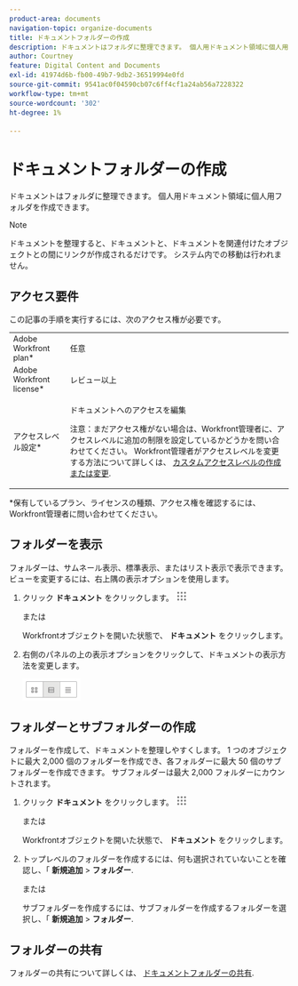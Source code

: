 ```yaml
---
product-area: documents
navigation-topic: organize-documents
title: ドキュメントフォルダーの作成
description: ドキュメントはフォルダに整理できます。 個人用ドキュメント領域に個人用フォルダを作成できます。
author: Courtney
feature: Digital Content and Documents
exl-id: 41974d6b-fb00-49b7-9db2-36519994e0fd
source-git-commit: 9541ac0f04590cb07c6ff4cf1a24ab56a7228322
workflow-type: tm+mt
source-wordcount: '302'
ht-degree: 1%

---
```


# ドキュメントフォルダーの作成

ドキュメントはフォルダに整理できます。 個人用ドキュメント領域に個人用フォルダを作成できます。

>[!NOTE]
>
>ドキュメントを整理すると、ドキュメントと、ドキュメントを関連付けたオブジェクトとの間にリンクが作成されるだけです。 システム内での移動は行われません。

## アクセス要件

この記事の手順を実行するには、次のアクセス権が必要です。

<table style="table-layout:auto"> 
 <col> 
 <col> 
 <tbody> 
  <tr> 
   <td role="rowheader">Adobe Workfront plan*</td> 
   <td> <p>任意</p> </td> 
  </tr> 
  <tr> 
   <td role="rowheader">Adobe Workfront license*</td> 
   <td> <p>レビュー以上</p> </td> 
  </tr> 
  <tr> 
   <td role="rowheader">アクセスレベル設定*</td> 
   <td> <p>ドキュメントへのアクセスを編集</p> <p>注意：まだアクセス権がない場合は、Workfront管理者に、アクセスレベルに追加の制限を設定しているかどうかを問い合わせてください。 Workfront管理者がアクセスレベルを変更する方法について詳しくは、 <a href="../../administration-and-setup/add-users/configure-and-grant-access/create-modify-access-levels.md" class="MCXref xref">カスタムアクセスレベルの作成または変更</a>.</p> </td> 
  </tr> 
 </tbody> 
</table>

&#42;保有しているプラン、ライセンスの種類、アクセス権を確認するには、Workfront管理者に問い合わせてください。

## フォルダーを表示

フォルダーは、サムネール表示、標準表示、またはリスト表示で表示できます。 ビューを変更するには、右上隅の表示オプションを使用します。

1. クリック **ドキュメント** をクリックします。 ![](assets/main-menu-icon.png)

   または

   Workfrontオブジェクトを開いた状態で、 **ドキュメント** をクリックします。

1. 右側のパネルの上の表示オプションをクリックして、ドキュメントの表示方法を変更します。

   ![](assets/screenshot-2016-07-07-12.46.54.png)

## フォルダーとサブフォルダーの作成

フォルダーを作成して、ドキュメントを整理しやすくします。 1 つのオブジェクトに最大 2,000 個のフォルダーを作成でき、各フォルダーに最大 50 個のサブフォルダーを作成できます。 サブフォルダーは最大 2,000 フォルダーにカウントされます。

1. クリック **ドキュメント** をクリックします。 ![](assets/main-menu-icon.png)

   または

   Workfrontオブジェクトを開いた状態で、 **ドキュメント** をクリックします。

1. トップレベルのフォルダーを作成するには、何も選択されていないことを確認し、「 **新規追加** > **フォルダー**.

   または

   サブフォルダーを作成するには、サブフォルダーを作成するフォルダーを選択し、「 **新規追加** > **フォルダー**.

## フォルダーの共有

フォルダーの共有について詳しくは、 [ドキュメントフォルダーの共有](../../workfront-basics/grant-and-request-access-to-objects/share-a-document-folder.md).
